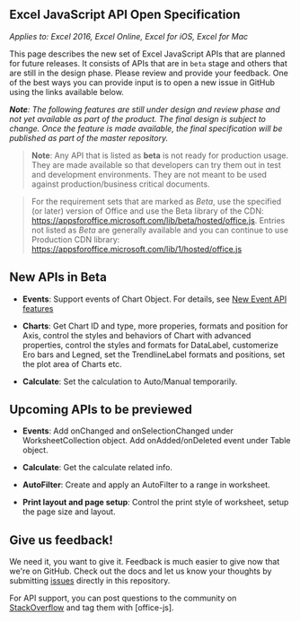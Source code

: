 ## Excel JavaScript API Open Specification

_Applies to: Excel 2016, Excel Online, Excel for iOS, Excel for Mac_

This page describes the new set of Excel JavaScript APIs that are planned for future releases. It consists of APIs that are in `beta` stage and others that are still in the design phase. Please review and provide your feedback. One of the best ways you can provide input is to open a new issue in GitHub using the links available below.

_**Note**: The following features are still under design and review phase and not yet available as part of the product. The final design is subject to change. Once the feature is made available, the final specification will be published as part of the master repository._

> **Note**: Any API that is listed as **beta** is not ready for production usage. They are made available so that developers can try them out in test and development environments. They are not meant to be used against production/business critical documents. 

> For the requirement sets that are marked as *Beta*, use the specified (or later) version of Office and use the Beta library of the CDN: https://appsforoffice.microsoft.com/lib/beta/hosted/office.js. Entries not listed as *Beta* are generally available and you can continue to use Production CDN library: https://appsforoffice.microsoft.com/lib/1/hosted/office.js

## New APIs in Beta

* __Events__: Support events of Chart Object. For details, see [New Event API features](/reference/new-events.md)

* __Charts__: Get Chart ID and type, more properies, formats and position for Axis, control the styles and behaviors of Chart with advanced properties, control the styles and formats for DataLabel, customerize Ero bars and Legned, set the TrendlineLabel formats and positions, set the plot area of Charts etc.

* __Calculate__: Set the calculation to Auto/Manual temporarily.

## Upcoming APIs to be previewed

* __Events__: Add onChanged and onSelectionChanged under WorksheetCollection object. Add onAdded/onDeleted event under Table object.

* __Calculate__: Get the calculate related info. 

* __AutoFilter__: Create and apply an AutoFilter to a range in worksheet.

* __Print layout and page setup__: Control the print style of worksheet, setup the page size and layout.

## Give us feedback!

We need it, you want to give it. Feedback is much easier to give now that we're on GitHub. Check out the docs and let us know your thoughts by submitting [issues](https://github.com/OfficeDev/office-js-docs/issues) directly in this repository.

For API support, you can post questions to the community on [StackOverflow](http://stackoverflow.com/questions/tagged/office-js) and tag them with [office-js].
